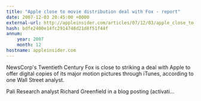 ```yaml
---
title: "Apple close to movie distribution deal with Fox - report"
date: 2007-12-03 20:45:00 +0000
external-url: http://appleinsider.com/articles/07/12/03/apple_close_to_movie_distribution_deal_with_fox_report
hash: bdfe2400e14fc2914748d21d8f51f44f
annum:
    year: 2007
    month: 12
hostname: appleinsider.com
---
```


NewsCorp's Twentieth Century Fox is close to striking a deal with Apple to offer digital copies of its major motion pictures through iTunes, according to one Wall Street analyst.

Pali Research analyst Richard Greenfield in a blog posting (activati...
